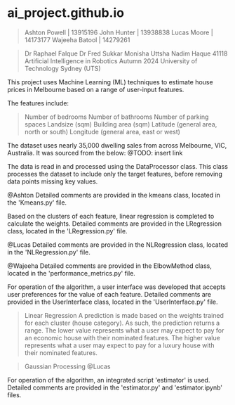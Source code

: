 # ai_project.github.io

<!-- COLLABORATORS -->
> Ashton Powell | 13915196
> John Hunter | 13938838
> Lucas Moore | 14173177
> Wajeeha Batool | 14279261

<!-- PREPARED FOR -->
> Dr Raphael Falque
> Dr Fred Sukkar
> Monisha Uttsha
> Nadim Haque
> 41118 Artificial Intelligence in Robotics
> Autumn 2024
> University of Technology Sydney (UTS)

<!-- Overview -->
This project uses Machine Learning (ML) techniques to estimate house prices in Melbourne based on a range of user-input features.

<!-- Features -->
The features include:
> Number of bedrooms
> Number of bathrooms
> Number of parking spaces
> Landsize (sqm)
> Building area (sqm)
> Latitude (general area, north or south)
> Longitude (general area, east or west)

<!-- Dataset -->
The dataset uses nearly 35,000 dwelling sales from across Melbourne, VIC, Australia. It was sourced from the below:
@TODO: insert link

<!-- Processing -->
The data is read in and processed using the DataProcessor class. This class processes the dataset to include only the target features, before removing data points missing key values.

<!-- K-Means -->
@Ashton
Detailed comments are provided in the kmeans class, located in the 'Kmeans.py' file.

<!-- Linear Regression -->
Based on the clusters of each feature, linear regression is completed to calculate the weights.
Detailed comments are provided in the LRegression class, located in the 'LRegression.py' file.

<!-- Gaussian Processing (Non-Linear Regression) -->
@Lucas
Detailed comments are provided in the NLRegression class, located in the 'NLRegression.py' file.

<!-- Evaluation Metrics -->
@Wajeeha
Detailed comments are provided in the ElbowMethod class, located in the 'performance_metrics.py' file.

<!-- User Interface -->
For operation of the algorithm, a user interface was developed that accepts user preferences for the value of each feature.
Detailed comments are provided in the UserInterface class, located in the 'UserInterface.py' file.

<!-- Prediction -->
> Linear Regression
A prediction is made based on the weights trained for each cluster (house category). As such, the prediction returns a range.
The lower value represents what a user may expect to pay for an economic house with their nominated features.
The higher value represents what a user may expect to pay for a luxury house with their nominated features.

> Gaussian Processing
@Lucas

<!-- Integration -->
For operation of the algorithm, an integrated script 'estimator' is used.
Detailed comments are provided in the 'estimator.py' and 'estimator.ipynb' files.